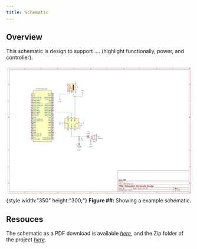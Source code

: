 ```yaml
---
title: Schematic
---
```


## Overview

This schematic is design to support .... (highlight functionally, power, and controller).


![schematic](SCH.jpg){style width:"350" height:"300;"}
**Figure ##:** Showing a example schematic.


## Resouces

The schematic as a PDF download is available [*here*](SCH.pdf), and the Zip folder of the project [*here*](SCH.zip).
